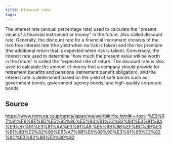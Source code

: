 ```yaml
---
title: Discount rate
tags: 
---
```


The interest rate (annual percentage rate) used to calculate the "present value of a financial instrument or money" in the future. Also called discount rate. Generally, the discount rate for a financial instrument consists of the risk-free interest rate (the yield when no risk is taken) and the risk premium (the additional return that is expected when risk is taken). Conversely, the interest rate used to determine "how much the present value will be worth in the future" is called the "expected rate of return. The discount rate is also used to calculate the amount of money that a company should provide for retirement benefits and pensions (retirement benefit obligation), and the interest rate is determined based on the yield of safe bonds such as government bonds, government agency bonds, and high-quality corporate bonds.

## Source
https://www.nomura.co.jp/terms/japan/wa/waribikiritu.html#:~:text=%E9%87%91%E8%9E%8D%E5%95%86%E5%93%81%E3%82%84%E3%81%8A%E9%87%91%E3%81%AA%E3%81%A9,%E5%88%86%EF%BC%89%E3%81%8B%E3%82%89%E6%A7%8B%E6%88%90%E3%81%95%E3%82%8C%E3%82%8B%E3%80%82